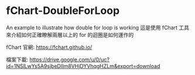 # fChart-DoubleForLoop
An example to illustrate how double for loop is working 
這是使用 fChart 工具來介紹如何正確瞭解兩層以上的 for 的迴圈是如何運作的


fChart 官網:
https://fchart.github.io/

檔案下載:
https://drive.google.com/u/0/uc?id=1NSlLwYs5A9sjbeDIIm8VHjDYVhqgHZLm&export=download 

